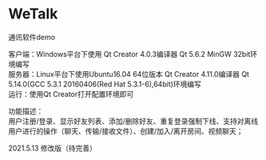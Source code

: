 # WeTalk  
通讯软件demo   
  
客户端：Windows平台下使用 Qt Creator 4.0.3编译器 Qt 5.6.2 MinGW 32bit环境编写   
服务器：Linux平台下使用Ubuntu16.04 64位版本 Qt Creator 4.11.0编译器 Qt 5.14.0(GCC 5.3.1 20160406(Red Hat 5.3.1-6),64bit)环境编写    
运行：使用Qt Creator打开配置环境即可    
    
   
功能描述：  
用户注册/登录、显示好友列表、添加/删除好友、重复登录强制下线、支持对离线用户进行的操作（聊天、传输/接收文件）、创建/加入/离开房间、视频聊天；    
  
2021.5.13 修改版（待完善）      
